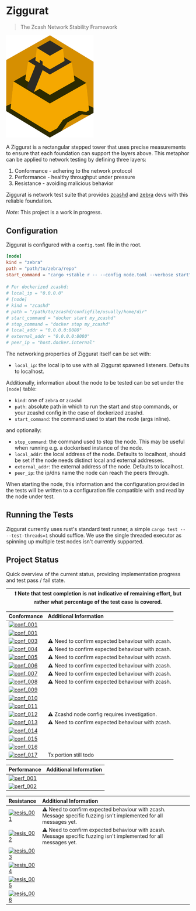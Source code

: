 # Ziggurat
> The Zcash Network Stability Framework

<img src="./logo.png" alt="Ziggurat Logo" width="240" />

A Ziggurat is a rectangular stepped tower that uses precise measurements to ensure
that each foundation can support the layers above. This metaphor can be applied to
network testing by defining three layers:

1. Conformance - adhering to the network protocol
2. Performance - healthy throughput under pressure
3. Resistance - avoiding malicious behavior

Ziggurat is network test suite that provides [zcashd](https://github.com/zcash/zcash)
and [zebra](https://github.com/ZcashFoundation/zebra) devs with this reliable foundation.

*Note:* This project is a work in progress.

## Configuration

Ziggurat is configured with a `config.toml` file in the root.

```toml
[node]
kind = "zebra"
path = "path/to/zebra/repo"
start_command = "cargo +stable r -- --config node.toml --verbose start"

# For dockerized zcashd:
# local_ip = "0.0.0.0"
# [node]
# kind = "zcashd"
# path = "/path/to/zcashd/configfile/usually/home/dir"
# start_command = "docker start my_zcashd"
# stop_command = "docker stop my_zcashd"
# local_addr = "0.0.0.0:8080"
# external_addr = "0.0.0.0:8080"
# peer_ip = "host.docker.internal"
```

The networking properties of Ziggurat itself can be set with:
- `local_ip`: the local ip to use with all Ziggurat spawned listeners. Defaults to localhost.

Additionally, information about the node to be tested can be set under the `[node]` table:

- `kind`: one of `zebra` or `zcashd`
- `path`: absolute path in which to run the start and stop commands, or your zcashd config in the case of dockerized zcashd.
- `start_command`: the command used to start the node (args inline).

and optionally:

- `stop_command`: the command used to stop the node. This may be useful when running e.g. a dockerised instance of the node.
- `local_addr`: the local address of the node. Defaults to localhost, should be set if the node needs distinct local and external addresses.
- `external_addr`: the external address of the node. Defaults to localhost.
- `peer_ip`: the ip/dns name the node can reach the peers through.


When starting the node, this information and the configuration provided in the tests will be written to a configuration file compatible with and read by the node under test.

## Running the Tests

Ziggurat currently uses rust's standard test runner, a simple `cargo test -- --test-threads=1` should suffice. We use the single threaded executor as spinning up multiple test nodes isn't currently supported.

## Project Status

Quick overview of the current status, providing implementation progress and test pass / fail state.

|:exclamation: Note that test completion is **not** indicative of remaining effort, but rather what percentage of the test case is covered.|
|---|

| Conformance | Additional Information |
| :---------- | :--------------------- |
| [![conf_001](https://img.shields.io/badge/001-██████████-green)   ](SPEC.md#ZG-CONFORMANCE-001)|
| [![conf_001](https://img.shields.io/badge/002-██████████-green)   ](SPEC.md#ZG-CONFORMANCE-002)|
| [![conf_003](https://img.shields.io/badge/003-██████████-green)   ](SPEC.md#ZG-CONFORMANCE-003)| :warning: Need to confirm expected behaviour with zcash.
| [![conf_004](https://img.shields.io/badge/004-██████░░░░-green)   ](SPEC.md#ZG-CONFORMANCE-004)| :warning: Need to confirm expected behaviour with zcash.
| [![conf_005](https://img.shields.io/badge/005-█████░░░░░-red)     ](SPEC.md#ZG-CONFORMANCE-005)| :warning: Need to confirm expected behaviour with zcash.
| [![conf_006](https://img.shields.io/badge/006-██████████-green)   ](SPEC.md#ZG-CONFORMANCE-006)| :warning: Need to confirm expected behaviour with zcash.
| [![conf_007](https://img.shields.io/badge/007-██████████-red)     ](SPEC.md#ZG-CONFORMANCE-007)| :warning: Need to confirm expected behaviour with zcash.
| [![conf_008](https://img.shields.io/badge/008-████░░░░░░-red)     ](SPEC.md#ZG-CONFORMANCE-008)| :warning: Need to confirm expected behaviour with zcash.
| [![conf_009](https://img.shields.io/badge/009-██████░░░░-green)   ](SPEC.md#ZG-CONFORMANCE-009)|
| [![conf_010](https://img.shields.io/badge/010-░░░░░░░░░░-inactive)](SPEC.md#ZG-CONFORMANCE-010)|
| [![conf_011](https://img.shields.io/badge/011-░░░░░░░░░░-inactive)](SPEC.md#ZG-CONFORMANCE-011)|
| [![conf_012](https://img.shields.io/badge/012-██████████-red)     ](SPEC.md#ZG-CONFORMANCE-012)| :warning: Zcashd node config requires investigation.
| [![conf_013](https://img.shields.io/badge/013-██████████-red)     ](SPEC.md#ZG-CONFORMANCE-013)| :warning: Need to confirm expected behaviour with zcash.
| [![conf_014](https://img.shields.io/badge/014-░░░░░░░░░░-inactive)](SPEC.md#ZG-CONFORMANCE-014)|
| [![conf_015](https://img.shields.io/badge/015-██████████-red)     ](SPEC.md#ZG-CONFORMANCE-015)|
| [![conf_016](https://img.shields.io/badge/016-██████████-red)     ](SPEC.md#ZG-CONFORMANCE-016)|
| [![conf_017](https://img.shields.io/badge/017-█████░░░░░-red)     ](SPEC.md#ZG-CONFORMANCE-017)| Tx portion still todo

| Performance | Additional Information |
| :---------- | :--------------------- |
| [![perf_001](https://img.shields.io/badge/001-░░░░░░░░░░-inactive)](SPEC.md#ZG-PERFORMANCE-001)|
| [![perf_002](https://img.shields.io/badge/002-░░░░░░░░░░-inactive)](SPEC.md#ZG-PERFORMANCE-002)|

| Resistance | Additional Information |
| :--------- | :--------------------- |
| [![resis_001](https://img.shields.io/badge/001-████████░░-red)](SPEC.md#ZG-RESISTANCE-001)| :warning: Need to confirm expected behaviour with zcash. Message specific fuzzing isn't implemented for all messages yet.
| [![resis_002](https://img.shields.io/badge/002-████████░░-red)](SPEC.md#ZG-RESISTANCE-002)| :warning: Need to confirm expected behaviour with zcash. Message specific fuzzing isn't implemented for all messages yet.
| [![resis_003](https://img.shields.io/badge/003-░░░░░░░░░░-inactive)](SPEC.md#ZG-RESISTANCE-003)|
| [![resis_004](https://img.shields.io/badge/004-░░░░░░░░░░-inactive)](SPEC.md#ZG-RESISTANCE-004)|
| [![resis_005](https://img.shields.io/badge/005-░░░░░░░░░░-inactive)](SPEC.md#ZG-RESISTANCE-005)|
| [![resis_006](https://img.shields.io/badge/006-░░░░░░░░░░-inactive)](SPEC.md#ZG-RESISTANCE-006)|

